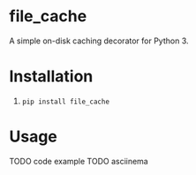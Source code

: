 # file_cache
A simple on-disk caching decorator for Python 3.

# Installation
1. `pip install file_cache`

# Usage
TODO code example
TODO asciinema